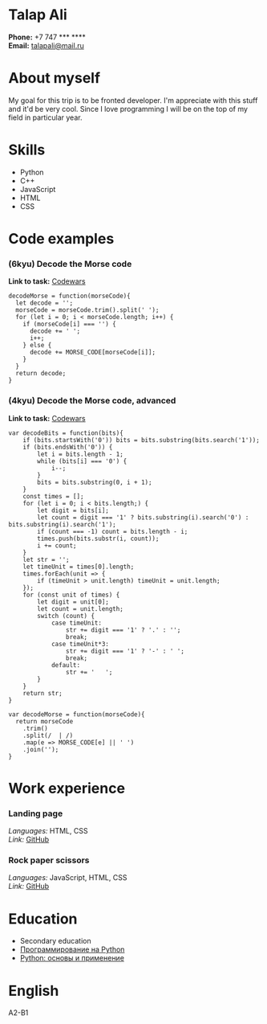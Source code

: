 # Talap Ali

**Phone:** +7 747 *** **\*\*\
**Email:** talapali@mail.ru

# About myself

My goal for this trip is to be fronted developer. I'm appreciate with this stuff and it'd be very cool. Since I love programming I will be on the top of my field in particular year.

# Skills

* Python
* C++
* JavaScript
* HTML
* CSS

# Code examples

### (6kyu) Decode the Morse code
**Link to task:** [Codewars](https://www.codewars.com/kata/54b724efac3d5402db00065e)
```
decodeMorse = function(morseCode){
  let decode = '';
  morseCode = morseCode.trim().split(' ');
  for (let i = 0; i < morseCode.length; i++) {
    if (morseCode[i] === '') {
      decode += ' ';
      i++;
    } else {
      decode += MORSE_CODE[morseCode[i]];
    }
  }
  return decode;
}
```

### (4kyu) Decode the Morse code, advanced
**Link to task:** [Codewars](https://www.codewars.com/kata/54b72c16cd7f5154e9000457)
```
var decodeBits = function(bits){
    if (bits.startsWith('0')) bits = bits.substring(bits.search('1'));
    if (bits.endsWith('0')) {
        let i = bits.length - 1;
        while (bits[i] === '0') {
            i--;
        }
        bits = bits.substring(0, i + 1);
    }
    const times = [];
    for (let i = 0; i < bits.length;) {
        let digit = bits[i];
        let count = digit === '1' ? bits.substring(i).search('0') : bits.substring(i).search('1');
        if (count === -1) count = bits.length - i;
        times.push(bits.substr(i, count));
        i += count;
    }  
    let str = '';
    let timeUnit = times[0].length;
    times.forEach(unit => {
        if (timeUnit > unit.length) timeUnit = unit.length;
    });
    for (const unit of times) {
        let digit = unit[0];
        let count = unit.length;
        switch (count) {
            case timeUnit:
                str += digit === '1' ? '.' : '';
                break;
            case timeUnit*3:
                str += digit === '1' ? '-' : ' ';
                break;
            default:
                str += '   ';
        }
    }
    return str;
}

var decodeMorse = function(morseCode){
  return morseCode
    .trim()
    .split(/  | /)
    .map(e => MORSE_CODE[e] || ' ')
    .join('');
}
```

# Work experience

### Landing page
*Languages:* HTML, CSS\
*Link:* [GitHub](https://github.com/Bauyrsaq/Landing-Page)

### Rock paper scissors
*Languages:* JavaScript, HTML, CSS\
*Link:* [GitHub](https://github.com/Bauyrsaq/rock-paper-scissors)

# Education

* Secondary education
* [Программирование на Python](https://stepik.org/course/67/info)
* [Python: основы и применение](https://stepik.org/course/512/syllabus?auth=login)

# English

A2-B1